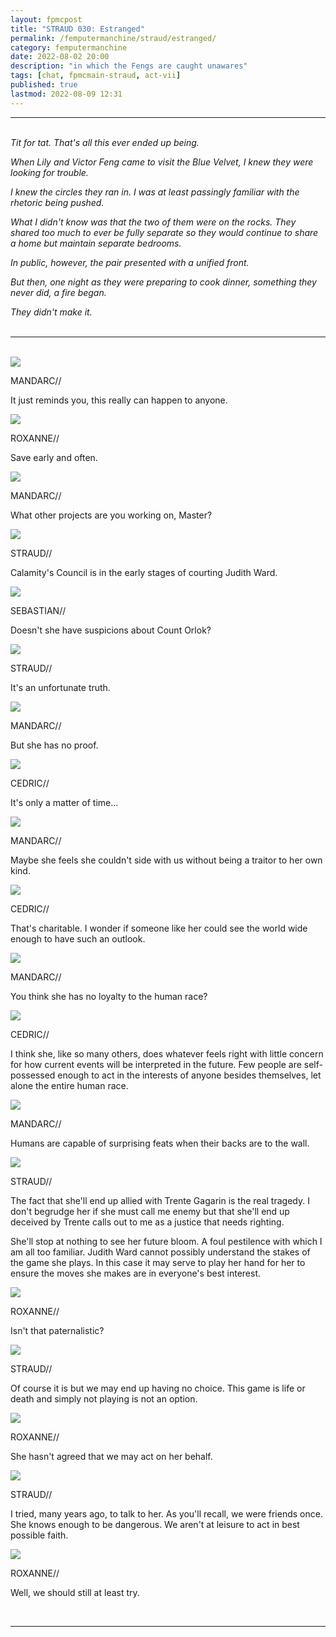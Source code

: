 ```yaml
---
layout: fpmcpost
title: "STRAUD 030: Estranged"
permalink: /femputermanchine/straud/estranged/
category: femputermanchine
date: 2022-08-02 20:00
description: "in which the Fengs are caught unawares"
tags: [chat, fpmcmain-straud, act-vii]
published: true
lastmod: 2022-08-09 12:31
---
```

[//]: # (  8/09/22  -added)

*****
<br><i>Tit for tat. That's all this ever ended up being.</i>

<i>When Lily and Victor Feng came to visit the Blue Velvet, I knew they were looking for trouble.</i>

<i>I knew the circles they ran in. I was at least passingly familiar with the rhetoric being pushed.</i>

<i>What I didn't know was that the two of them were on the rocks. They shared too much to ever be fully separate so they would continue to share a home but maintain separate bedrooms.</i>

<i>In public, however, the pair presented with a unified front.</i>

<i>But then, one night as they were preparing to cook dinner, something they never did, a fire began.</i>

<i>They didn't make it.</i>
<br><br>

*****
<br>
<div class="chat-box">
<img src="{{ site.url }}/assets/tb/mandarc-coat.jpg" class="chat-portrait" />
<p class="ppl-sez">MANDARC//</p>
<p class="ppl-sez">It just reminds you, this really can happen to anyone.</p>
</div>

<div class="chat-box">
<img src="{{ site.url }}/assets/tb/roxanne02.jpg" class="chat-portrait" />
<p class="ppl-sez">ROXANNE//</p>
<p class="ppl-sez">Save early and often.</p>
</div>

<div class="chat-box">
<img src="{{ site.url }}/assets/tb/mandarc-coat.jpg" class="chat-portrait" />
<p class="ppl-sez">MANDARC//</p>
<p class="ppl-sez">What other projects are you working on, Master?</p>
</div>

<div class="chat-box">
<img src="{{ site.url }}/assets/tb/straud8.jpg" class="chat-portrait" />
<p class="ppl-sez">STRAUD//</p>
<p class="ppl-sez">Calamity's Council is in the early stages of courting Judith Ward.</p>
</div>

<div class="chat-box">
<img src="{{ site.url }}/assets/tb/seb-bluetb.jpg" class="chat-portrait" />
<p class="ppl-sez">SEBASTIAN//</p>
<p class="ppl-sez">Doesn't she have suspicions about Count Orlok?</p>
</div>

<div class="chat-box">
<img src="{{ site.url }}/assets/tb/straud8.jpg" class="chat-portrait" />
<p class="ppl-sez">STRAUD//</p>
<p class="ppl-sez">It's an unfortunate truth.</p>
</div>

<div class="chat-box">
<img src="{{ site.url }}/assets/tb/mandarc-coat.jpg" class="chat-portrait" />
<p class="ppl-sez">MANDARC//</p>
<p class="ppl-sez">But she has no proof.</p>
</div>

<div class="chat-box">
<img src="{{ site.url }}/assets/tb/cedric8.jpg" class="chat-portrait" />
<p class="ppl-sez">CEDRIC//</p>
<p class="ppl-sez">It's only a matter of time...</p>
</div>

<div class="chat-box">
<img src="{{ site.url }}/assets/tb/mandarc-coat.jpg" class="chat-portrait" />
<p class="ppl-sez">MANDARC//</p>
<p class="ppl-sez">Maybe she feels she couldn't side with us without being a traitor to her own kind.</p>
</div>

<div class="chat-box">
<img src="{{ site.url }}/assets/tb/cedric8.jpg" class="chat-portrait" />
<p class="ppl-sez">CEDRIC//</p>
<p class="ppl-sez">That's charitable. I wonder if someone like her could see the world wide enough to have such an outlook.</p>
</div>

<div class="chat-box">
<img src="{{ site.url }}/assets/tb/mandarc-coat.jpg" class="chat-portrait" />
<p class="ppl-sez">MANDARC//</p>
<p class="ppl-sez">You think she has no loyalty to the human race?</p>
</div>

<div class="chat-box">
<img src="{{ site.url }}/assets/tb/cedric8.jpg" class="chat-portrait" />
<p class="ppl-sez">CEDRIC//</p>
<p class="ppl-sez">I think she, like so many others, does whatever feels right with little concern for how current events will be interpreted in the future. Few people are self-possessed enough to act in the interests of anyone besides themselves, let alone the entire human race.</p>
</div>

<div class="chat-box">
<img src="{{ site.url }}/assets/tb/mandarc-coat.jpg" class="chat-portrait" />
<p class="ppl-sez">MANDARC//</p>
<p class="ppl-sez">Humans are capable of surprising feats when their backs are to the wall.</p>
</div>

<div class="chat-box">
<img src="{{ site.url }}/assets/tb/straud8.jpg" class="chat-portrait" />
<p class="ppl-sez">STRAUD//</p>
<p class="ppl-sez">The fact that she'll end up allied with Trente Gagarin is the real tragedy. I don't begrudge her if she must call me enemy but that she'll end up deceived by Trente calls out to me as a justice that needs righting.</p>
<p class="ppl-sez">She'll stop at nothing to see her future bloom. A foul pestilence with which I am all too familiar. Judith Ward cannot possibly understand the stakes of the game she plays. In this case it may serve to play her hand for her to ensure the moves she makes are in everyone's best interest.</p>
</div>

<div class="chat-box">
<img src="{{ site.url }}/assets/tb/roxanne02.jpg" class="chat-portrait" />
<p class="ppl-sez">ROXANNE//</p>
<p class="ppl-sez">Isn't that paternalistic?</p>
</div>

<div class="chat-box">
<img src="{{ site.url }}/assets/tb/straud8.jpg" class="chat-portrait" />
<p class="ppl-sez">STRAUD//</p>
<p class="ppl-sez">Of course it is but we may end up having no choice. This game is life or death and simply not playing is not an option.</p>
</div>

<div class="chat-box">
<img src="{{ site.url }}/assets/tb/roxanne02.jpg" class="chat-portrait" />
<p class="ppl-sez">ROXANNE//</p>
<p class="ppl-sez">She hasn't agreed that we may act on her behalf.</p>
</div>

<div class="chat-box">
<img src="{{ site.url }}/assets/tb/straud8.jpg" class="chat-portrait" />
<p class="ppl-sez">STRAUD//</p>
<p class="ppl-sez">I tried, many years ago, to talk to her. As you'll recall, we were friends once. She knows enough to be dangerous. We aren't at leisure to act in best possible faith.</p>
</div>

<div class="chat-box">
<img src="{{ site.url }}/assets/tb/roxanne02.jpg" class="chat-portrait" />
<p class="ppl-sez">ROXANNE//</p>
<p class="ppl-sez">Well, we should still at least try.</p>
</div>
<br>

*****

